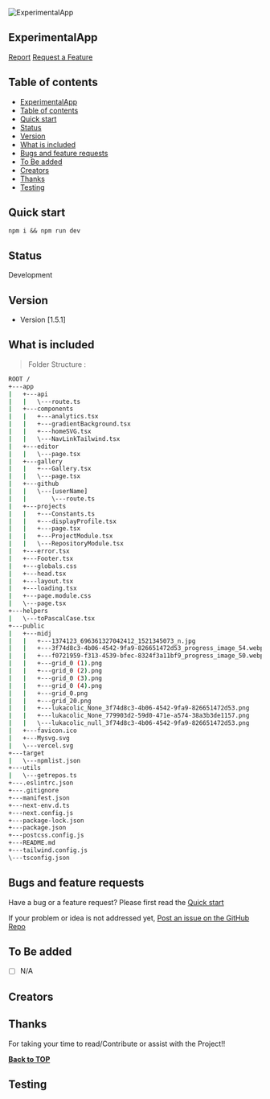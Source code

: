

![ExperimentalApp](/public/midj/grid_20.png)


## ExperimentalApp

 [Report]()
 [Request a Feature](h)

## Table of contents
- [ExperimentalApp](#experimentalapp)
- [Table of contents](#table-of-contents)
- [Quick start](#quick-start)
- [Status](#status)
- [Version](#version)
- [What is included](#what-is-included)
- [Bugs and feature requests](#bugs-and-feature-requests)
- [To Be added](#to-be-added)
- [Creators](#creators)
- [Thanks](#thanks)
- [Testing](#testing)
<!--  -->

## Quick start

```code
npm i && npm run dev
```


## Status

Development

## Version

- Version [1.5.1]

## What is included

> Folder Structure :

```sh
ROOT /
+---app
|   +---api
|   |   \---route.ts
|   +---components
|   |   +---analytics.tsx
|   |   +---gradientBackground.tsx
|   |   +---homeSVG.tsx
|   |   \---NavLinkTailwind.tsx
|   +---editor
|   |   \---page.tsx
|   +---gallery
|   |   +---Gallery.tsx
|   |   \---page.tsx
|   +---github
|   |   \---[userName]
|   |       \---route.ts
|   +---projects
|   |   +---Constants.ts
|   |   +---displayProfile.tsx
|   |   +---page.tsx
|   |   +---ProjectModule.tsx
|   |   \---RepositoryModule.tsx
|   +---error.tsx
|   +---Footer.tsx
|   +---globals.css
|   +---head.tsx
|   +---layout.tsx
|   +---loading.tsx
|   +---page.module.css
|   \---page.tsx
+---helpers
|   \---toPascalCase.tsx
+---public
|   +---midj
|   |   +---1374123_696361327042412_1521345073_n.jpg
|   |   +---3f74d8c3-4b06-4542-9fa9-826651472d53_progress_image_54.webp
|   |   +---f0721959-f313-4539-bfec-8324f3a11bf9_progress_image_50.webp
|   |   +---grid_0 (1).png
|   |   +---grid_0 (2).png
|   |   +---grid_0 (3).png
|   |   +---grid_0 (4).png
|   |   +---grid_0.png
|   |   +---grid_20.png
|   |   +---lukacolic_None_3f74d8c3-4b06-4542-9fa9-826651472d53.png
|   |   +---lukacolic_None_779903d2-59d0-471e-a574-38a3b3de1157.png
|   |   \---lukacolic_null_3f74d8c3-4b06-4542-9fa9-826651472d53.png
|   +---favicon.ico
|   +---Mysvg.svg
|   \---vercel.svg
+---target
|   \---npmlist.json
+---utils
|   \---getrepos.ts
+---.eslintrc.json
+---.gitignore
+---manifest.json
+---next-env.d.ts
+---next.config.js
+---package-lock.json
+---package.json
+---postcss.config.js
+---README.md
+---tailwind.config.js
\---tsconfig.json

```

## Bugs and feature requests

Have a bug or a feature request? Please first read the [Quick start](#quick-start)

If your problem or idea is not addressed yet, 
[Post an issue on the GitHub Repo](https://github.com/Ambushfall/experimentalapp/issues/new/choose)

## To Be added

- [ ] N/A

## Creators



## Thanks

For taking your time to read/Contribute or assist with the Project!!

**[Back to TOP](#)**

## Testing
<!--  -->